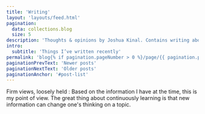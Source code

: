 ```yaml
---
title: 'Writing'
layout: 'layouts/feed.html'
pagination:
  data: collections.blog
  size: 5
description: 'Thoughts & opinions by Joshua Kinal. Contains writing about design engineering, semantic code and web standards, and opinions about TV, film, music and books.'
intro:
  subtitle: 'Things I’ve written recently'
permalink: 'blog{% if pagination.pageNumber > 0 %}/page/{{ pagination.pageNumber }}{% endif %}/index.html'
paginationPrevText: 'Newer posts'
paginationNextText: 'Older posts'
paginationAnchor: '#post-list'
---
```


Firm views, loosely held
: Based on the information I have at the time, this is my point of view. The great thing about continuously learning is that new information can change one's thinking on a topic.

<!-- todo:
- [ ] Set up layouts/feed.html
- [ ] See [blog feeds lesson](https://piccalil.li/course/learn-eleventy-from-scratch/lesson/11/)
- [ ]  Set up partials/page-header.html
- [ ]  Set up partials/post-list.html
- [ ]  Pagination needs a partial
- [ ]  tags need an index page
- [ ]  see [Cascading Data](https://piccalil.li/course/learn-eleventy-from-scratch/lesson/7/#heading-cascading-data) for some more data functionality
todo: \\ -->

